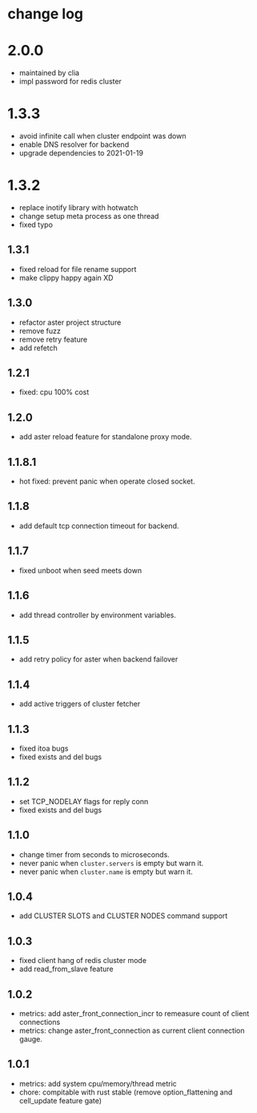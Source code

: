
# change log

# 2.0.0

- maintained by clia
- impl password for redis cluster

# 1.3.3

- avoid infinite call when cluster endpoint was down
- enable DNS resolver for backend
- upgrade dependencies to 2021-01-19

# 1.3.2

- replace inotify library with hotwatch
- change setup meta process as one thread
- fixed typo

## 1.3.1

- fixed reload for file rename support
- make clippy happy again XD

## 1.3.0

- refactor aster project structure
- remove fuzz
- remove retry feature
- add refetch 

## 1.2.1

- fixed: cpu 100% cost

## 1.2.0

- add aster reload feature for standalone proxy mode.

## 1.1.8.1

- hot fixed: prevent panic when operate closed socket.

## 1.1.8

- add default tcp connection timeout for backend.

## 1.1.7

- fixed unboot when seed meets down

## 1.1.6

- add thread controller by environment variables.

## 1.1.5

- add retry policy for aster when backend failover

## 1.1.4

- add active triggers of cluster fetcher

## 1.1.3

- fixed itoa bugs
- fixed exists and del bugs

## 1.1.2

- set TCP_NODELAY flags for reply conn
- fixed exists and del bugs

## 1.1.0

- change timer from seconds to microseconds.
- never panic when `cluster.servers` is empty but warn it.
- never panic when `cluster.name` is empty but warn it.

## 1.0.4

- add CLUSTER SLOTS and CLUSTER NODES command support

## 1.0.3

- fixed client hang of redis cluster mode
- add read_from_slave feature

## 1.0.2

- metrics: add aster_front_connection_incr to remeasure count of client connections
- metrics: change aster_front_connection as current client connection gauge.

## 1.0.1

- metrics: add system cpu/memory/thread metric
- chore: compitable with rust stable (remove option_flattening and cell_update feature gate)
